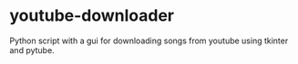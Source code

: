 # youtube-downloader
Python script with a gui for downloading songs from youtube using tkinter and pytube.
